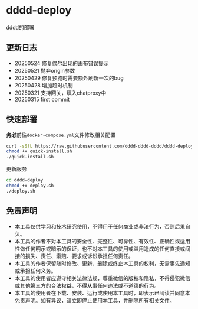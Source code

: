 # dddd-deploy
dddd的部署

## 更新日志
- 20250524 修复偶尔出现的画布错误提示
- 20250521 抛弃origin参数
- 20250429 修复预览时需要额外刷新一次的bug
- 20250428 增加超时机制
- 20250321 支持网关，填入chatproxy中
- 20250315 first commit
## 快速部署 
**务必**前往`docker-compose.yml`文件修改相关配置

```bash
curl -sSfL https://raw.githubusercontent.com/dddd-dddd-dddd/dddd-deploy/refs/heads/main/quick-install.sh -o quick-install.sh
chmod +x quick-install.sh
./quick-install.sh
```

更新服务

```bash
cd dddd-deploy
chmod +x deploy.sh
./deploy.sh
```

## 免责声明

- 本工具仅供学习和技术研究使用，不得用于任何商业或非法行为，否则后果自负。
- 本工具的作者不对本工具的安全性、完整性、可靠性、有效性、正确性或适用性做任何明示或暗示的保证，也不对本工具的使用或滥用造成的任何直接或间接的损失、责任、索赔、要求或诉讼承担任何责任。
- 本工具的作者保留随时修改、更新、删除或终止本工具的权利，无需事先通知或承担任何义务。
- 本工具的使用者应遵守相关法律法规，尊重微信的版权和隐私，不得侵犯微信或其他第三方的合法权益，不得从事任何违法或不道德的行为。
- 本工具的使用者在下载、安装、运行或使用本工具时，即表示已阅读并同意本免责声明。如有异议，请立即停止使用本工具，并删除所有相关文件。
